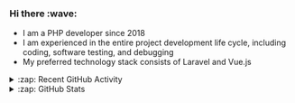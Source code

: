 <h3>Hi there :wave:</h3>

- I am a PHP developer since 2018
- I am experienced in the entire project development life cycle, including coding, software testing, and debugging
- My preferred technology stack consists of Laravel and Vue.js

<details>
  <summary>:zap: Recent GitHub Activity</summary>

<!--RECENT_ACTIVITY:start-->
1. ⬆️ Pushed 5 commit(s) to [stasadev/ddev](https://github.com/stasadev/ddev)<br>
2. ⬆️ Pushed 1 commit(s) to [stasadev/ddev](https://github.com/stasadev/ddev)<br>
3. ⬆️ Pushed 1 commit(s) to [stasadev/ddev](https://github.com/stasadev/ddev)<br>
4. ⬆️ Pushed 1 commit(s) to [stasadev/ddev](https://github.com/stasadev/ddev)<br>
5. 💪 Opened PR [#5331](https://github.com/ddev/ddev/pull/5331) in [ddev/ddev](https://github.com/ddev/ddev)<br>
6. ⬆️ Pushed 1 commit(s) to [stasadev/ddev](https://github.com/stasadev/ddev)<br>
7. ⬆️ Pushed 8 commit(s) to [stasadev/ddev](https://github.com/stasadev/ddev)<br>
8. ⬆️ Pushed 2 commit(s) to [stasadev/bash-scripts](https://github.com/stasadev/bash-scripts)<br>
9. ⬆️ Pushed 2 commit(s) to [stasadev/bash-scripts](https://github.com/stasadev/bash-scripts)<br>
10. ⬆️ Pushed 2 commit(s) to [stasadev/bash-scripts](https://github.com/stasadev/bash-scripts)<br>
<!--RECENT_ACTIVITY:end-->

</details>

<details>
  <summary>:zap: GitHub Stats</summary>

  <picture>
    <source
      srcset="https://github-readme-stats.vercel.app/api?username=stasadev&show_icons=true&count_private=true&include_all_commits=true&hide_border=true&theme=tokyonight"
      media="(prefers-color-scheme: dark)"
    />
    <source
      srcset="https://github-readme-stats.vercel.app/api?username=stasadev&show_icons=true&count_private=true&include_all_commits=true&hide_border=true"
      media="(prefers-color-scheme: light), (prefers-color-scheme: no-preference)"
    />
    <img src="https://github-readme-stats.vercel.app/api?username=stasadev&show_icons=true&count_private=true&include_all_commits=true&hide_border=true" />
  </picture>

</details>
